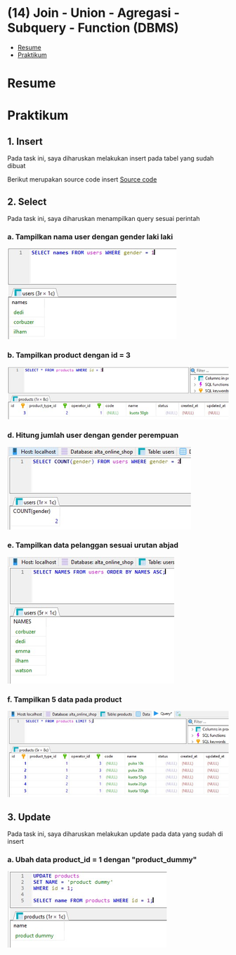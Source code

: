 # (14) Join - Union - Agregasi - Subquery - Function (DBMS)

- [Resume](#resume)
- [Praktikum](#praktikum)

# Resume

# Praktikum
## 1. Insert
Pada task ini, saya diharuskan melakukan insert pada tabel yang sudah dibuat

Berikut merupakan source code insert
[Source code](./praktikum/outlet_pulsa.sql)

## 2. Select
Pada task ini, saya diharuskan menampilkan query sesuai perintah
### a. Tampilkan nama user dengan gender laki laki
![Select](./screenshots/2_a.jpg)

### b. Tampilkan product dengan id = 3
![Select](./screenshots/2_b.jpg)

### d. Hitung jumlah user dengan gender perempuan
![Select](./screenshots/2_d.jpg)

### e. Tampilkan data pelanggan sesuai urutan abjad
![Select](./screenshots/2_e.jpg)

### f. Tampilkan 5 data pada product
![Select](./screenshots/2_f.jpg)

## 3. Update
Pada task ini, saya diharuskan melakukan update pada data yang sudah di insert

### a. Ubah data product_id = 1 dengan "product_dummy"
![Select](./screenshots/3_a.jpg)


